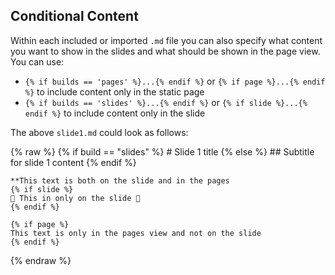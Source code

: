 ## Conditional Content

Within each included or imported `.md` file you can also specify what content you want
to show in the slides and what should be shown in the page view.
You can use:

- `{% if builds == 'pages' %}...{% endif %}` or `{% if page %}...{% endif %}` to include
  content only in the static page
- `{% if builds == 'slides' %}...{% endif %}` or `{% if slide %}...{% endif %}` to include
  content only in the slide

The above `slide1.md` could look as follows:

{% raw %}
    {% if build == "slides" %}
    # Slide 1 title
    {% else %}
    ## Subtitle for slide 1 content
    {% endif %}

    **This text is both on the slide and in the pages
    {% if slide %}
    🤪 This in only on the slide 🤪
    {% endif %}

    {% if page %}
    This text is only in the pages view and not on the slide
    {% endif %}
{% endraw %}
